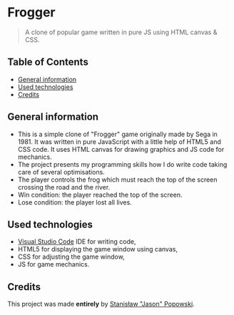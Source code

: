 # Frogger
> A clone of popular game written in pure JS using HTML canvas & CSS.

## Table of Contents
* [General information](#general-information)
* [Used technologies](#used-technologies)
* [Credits](#credits)

## General information
- This is a simple clone of "Frogger" game originally made by Sega in 1981. It was written in pure JavaScript with a little help of HTML5 and CSS code. It uses HTML canvas for drawing graphics and JS code for mechanics.
- The project presents my programming skills how I do write code taking care of several optimisations.
- The player controls the frog which must reach the top of the screen crossing the road and the river.
- Win condition: the player reached the top of the screen.
- Lose condition: the player lost all lives.

## Used technologies
- [Visual Studio Code](https://code.visualstudio.com/ "Visual Studio Code - Code Editing. Redefined") IDE for writing code,
- HTML5 for displaying the game window using canvas,
- CSS for adjusting the game window,
- JS for game mechanics.

## Credits
This project was made **entirely** by [Stanisław "Jason" Popowski](https://jasonxiii.pl "Jason. Cała informatyka w jednym miejscu! Oficjalna strona internetowa! Setki artykułów na różne tematy! Wszystko stworzone przez jedną osobę!").